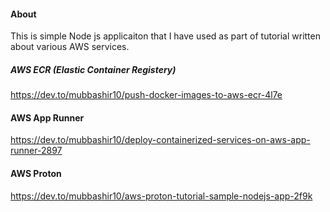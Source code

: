 #### About
This is simple Node js applicaiton that I have used as part of tutorial written about various AWS services.


##### AWS ECR (Elastic Container Registery)
https://dev.to/mubbashir10/push-docker-images-to-aws-ecr-4l7e

#### AWS App Runner
https://dev.to/mubbashir10/deploy-containerized-services-on-aws-app-runner-2897

#### AWS Proton
https://dev.to/mubbashir10/aws-proton-tutorial-sample-nodejs-app-2f9k
